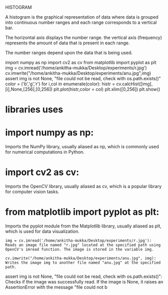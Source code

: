 HISTOGRAM

A histogram is the graphical representation of data where data is grouped into continuous number ranges and each range corresponds to a vertical bar.

The horizontal axis displays the number range.
the vertical axis (frequency) represents the amount of data that is present in each range.

The number ranges depend upon the data that is being used.


import numpy as np
import cv2 as cv
from matplotlib import pyplot as plt
img = cv.imread('/home/ankitha-mukka/Desktop/experiments/r.jpg')
cv.imwrite("/home/ankitha-mukka/Desktop/experiments/anu.jpg",img)
assert img is not None, "file could not be read, check with os.path.exists()"
color = ('b','g','r')
for i,col in enumerate(color):
 histr = cv.calcHist([img],[i],None,[256],[0,256])
 plt.plot(histr,color = col)
 plt.xlim([0,256])
plt.show()

# libraries uses

# import numpy as np: 
Imports the NumPy library, usually aliased as np, which is commonly used for numerical computations in Python.

# import cv2 as cv: 
Imports the OpenCV library, usually aliased as cv, which is a popular library for computer vision tasks.

# from matplotlib import pyplot as plt: 
Imports the pyplot module from the Matplotlib library, usually aliased as plt, which is used for data visualization.
```
img = cv.imread('/home/ankitha-mukka/Desktop/experiments/r.jpg'): Reads an image file named "r.jpg" located at the specified path using OpenCV's imread function. The image is stored in the variable img.

cv.imwrite("/home/ankitha-mukka/Desktop/experiments/anu.jpg", img): Writes the image img to another file named "anu.jpg" at the specified path.
```

assert img is not None, "file could not be read, check with os.path.exists()": Checks if the image was successfully read. If the image is None, it raises an AssertionError with the message "file could not b




